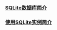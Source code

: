 ### [SQLite数据库简介](https://github.com/ningbaoqi/DataSave/blob/master/README-SQLitepro.md)
### [使用SQLite实例简介](https://github.com/ningbaoqi/DataSave/blob/master/README-use.md)
